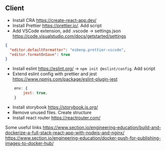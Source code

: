 ## Client

- Install CRA https://create-react-app.dev/
- Install Prettier https://prettier.io/. Add script
- Add VSCode extension, add .vscode -> settings.json https://code.visualstudio.com/docs/getstarted/settings

```json
{
  "editor.defaultFormatter": "esbenp.prettier-vscode",
  "editor.formatOnSave": true
}
```

- Install eslint https://eslint.org/ -> `npm init @eslint/config`. Add script
- Extend eslint config with prettier and jest https://www.npmjs.com/package/eslint-plugin-jest

```js
    env: {
        jest: true,
    }
```

- Install storybook https://storybook.js.org/
- Remove unused files. Create structure
- Install react router https://reactrouter.com/

Some useful links
https://www.section.io/engineering-education/build-and-dockerize-a-full-stack-react-app-with-nodejs-and-nginx/
https://www.section.io/engineering-education/docker-push-for-publishing-images-to-docker-hub/
